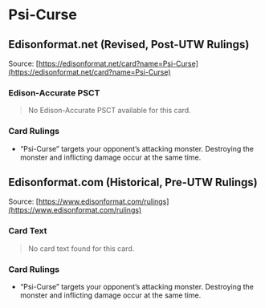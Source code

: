 # Psi-Curse

## Edisonformat.net (Revised, Post-UTW Rulings)

Source: [https://edisonformat.net/card?name=Psi-Curse](https://edisonformat.net/card?name=Psi-Curse)

### Edison-Accurate PSCT

> No Edison-Accurate PSCT available for this card.

### Card Rulings

*   “Psi-Curse” targets your opponent’s attacking monster. Destroying the monster and inflicting damage occur at the same time.


## Edisonformat.com (Historical, Pre-UTW Rulings)

Source: [https://www.edisonformat.com/rulings](https://www.edisonformat.com/rulings)

### Card Text

> No card text found for this card.

### Card Rulings

*   “Psi-Curse” targets your opponent’s attacking monster. Destroying the monster and inflicting damage occur at the same time.


